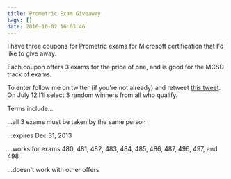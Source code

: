 ```yaml
---
title: Prometric Exam Giveaway
tags: []
date: 2016-10-02 16:03:46
---
```


I have three coupons for Prometric exams for Microsoft certification that I&#39;d like to give away.

Each coupon offers 3 exams for the price of one, and is good for the MCSD track of exams.

To enter follow me on twitter (if you&#39;re not already) and retweet [this tweet](https://twitter.com/codefoster/status/352515149342580737). On July 12 I&#39;ll select 3 random winners from all who qualify.

Terms include...

...all 3 exams must be taken by the same person

...expires Dec 31, 2013

...works for exams 480, 481, 482, 483, 484, 485, 486, 487, 496, 497, and 498

...doesn&#39;t work with other offers